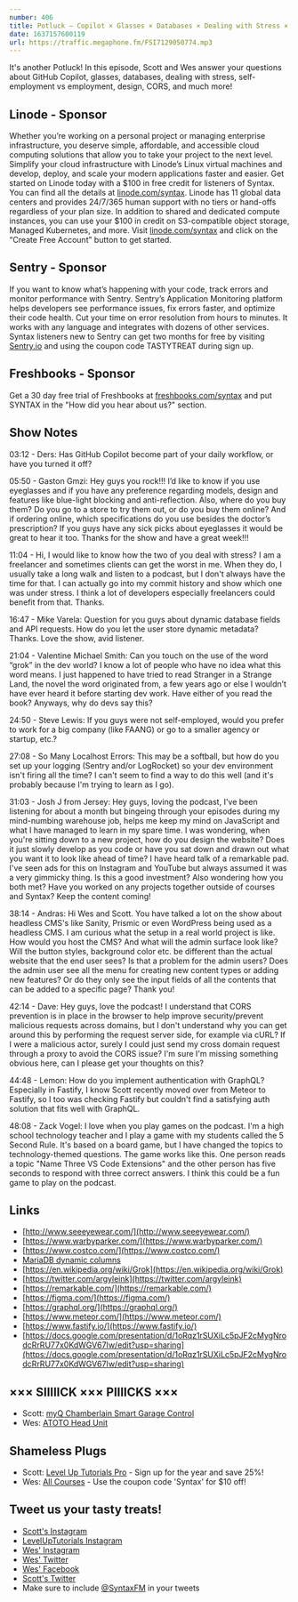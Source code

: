 ```yaml
---
number: 406
title: Potluck — Copilot × Glasses × Databases × Dealing with Stress × Employment vs Self-Employment × Auth in GraphQL × Headless CMS × More!
date: 1637157600119
url: https://traffic.megaphone.fm/FSI7129050774.mp3
---
```


It's another Potluck! In this episode, Scott and Wes answer your questions about GitHub Copilot, glasses, databases, dealing with stress, self-employment vs employment, design, CORS, and much more!

## Linode - Sponsor
Whether you’re working on a personal project or managing enterprise infrastructure, you deserve simple, affordable, and accessible cloud computing solutions that allow you to take your project to the next level. Simplify your cloud infrastructure with Linode’s Linux virtual machines and develop, deploy, and scale your modern applications faster and easier. Get started on Linode today with a $100 in free credit for listeners of Syntax. You can find all the details at [linode.com/syntax](https://linode.com/syntax). Linode has 11 global data centers and provides 24/7/365 human support with no tiers or hand-offs regardless of your plan size. In addition to shared and dedicated compute instances, you can use your $100 in credit on S3-compatible object storage, Managed Kubernetes, and more. Visit [linode.com/syntax](https://linode.com/syntax) and click on the “Create Free Account” button to get started.

## Sentry - Sponsor
If you want to know what’s happening with your code, track errors and monitor performance with Sentry. Sentry’s Application Monitoring platform helps developers see performance issues, fix errors faster, and optimize their code health. Cut your time on error resolution from hours to minutes. It works with any language and integrates with dozens of other services. Syntax listeners new to Sentry can get two months for  free by visiting [Sentry.io](https://sentry.io) and using the coupon code TASTYTREAT during sign up.

## Freshbooks - Sponsor
Get a 30 day free trial of Freshbooks at [freshbooks.com/syntax](https://freshbooks.com/syntax) and put SYNTAX in the "How did you hear about us?" section.

## Show Notes
03:12 - Ders: Has GitHub Copilot become part of your daily workflow, or have you turned it off?

05:50 - Gaston Gmzi: Hey guys you rock!!! I’d like to know if you use eyeglasses and if you have any preference regarding models, design and features like blue-light blocking and anti-reflection. Also, where do you buy them? Do you go to a store to try them out, or do you buy them online? And if ordering online, which specifications do you use besides the doctor’s prescription? If you guys have any sick picks about eyeglasses it would be great to hear it too. Thanks for the show and have a great week!!!

11:04 - Hi, I would like to know how the two of you deal with stress? I am a freelancer and sometimes clients can get the worst in me. When they do, I usually take a long walk and listen to a podcast, but I don't always have the time for that. I can actually go into my commit history and show which one was under stress. I think a lot of developers especially freelancers could benefit from that. Thanks.

16:47 - Mike Varela: Question for you guys about dynamic database fields and API requests. How do you let the user store dynamic metadata? Thanks. Love the show, avid listener.

21:04 - Valentine Michael Smith: Can you touch on the use of the word “grok” in the dev world? I know a lot of people who have no idea what this word means. I just happened to have tried to read Stranger in a Strange Land, the novel the word originated from, a few years ago or else I wouldn’t have ever heard it before starting dev work. Have either of you read the book? Anyways, why do devs say this?

24:50 - Steve Lewis: If you guys were not self-employed, would you prefer to work for a big company (like FAANG) or go to a smaller agency or startup, etc.?

27:08 - So Many Localhost Errors: This may be a softball, but how do you set up your logging (Sentry and/or LogRocket) so your dev environment isn't firing all the time? I can't seem to find a way to do this well (and it's probably because I'm trying to learn as I go). 

31:03 - Josh J from Jersey: Hey guys, loving the podcast, I've been listening for about a month but bingeing through your episodes during my mind-numbing warehouse job, helps me keep my mind on JavaScript and what I have managed to learn in my spare time. I was wondering, when you're sitting down to a new project, how do you design the website? Does it just slowly develop as you code or have you sat down and drawn out what you want it to look like ahead of time? I have heard talk of a remarkable pad. I've seen ads for this on Instagram and YouTube but always assumed it was a very gimmicky thing. Is this a good investment? Also wondering how you both met? Have you worked on any projects together outside of courses and Syntax? Keep the content coming!

38:14 - Andras: Hi Wes and Scott. You have talked a lot on the show about headless CMS's like Sanity, Prismic or even WordPress being used as a headless CMS. I am curious what the setup in a real world project is like. How would you host the CMS? And what will the admin surface look like? Will the button styles, background color etc. be different than the actual website that the end user sees? Is that a problem for the admin users? Does the admin user see all the menu for creating new content types or adding new features? Or do they only see the input fields of all the contents that can be added to a specific page? Thank you!

42:14 - Dave: Hey guys, love the podcast! I understand that CORS prevention is in place in the browser to help improve security/prevent malicious requests across domains, but I don't understand why you can get around this by performing the request server side, for example via cURL? If I were a malicious actor, surely I could just send my cross domain request through a proxy to avoid the CORS issue? I'm sure I'm missing something obvious here, can I please get your thoughts on this?

44:48 - Lemon: How do you implement authentication with GraphQL? Especially in Fastify, I know Scott recently moved over from Meteor to Fastify, so I too was checking Fastify but couldn't find a satisfying auth solution that fits well with GraphQL.

48:08 - Zack Vogel: I love when you play games on the podcast. I'm a high school technology teacher and I play a game with my students called the 5 Second Rule. It's based on a board game, but I have changed the topics to technology-themed questions. The game works like this. One person reads a topic "Name Three VS Code Extensions" and the other person has five seconds to respond with three correct answers.
I think this could be a fun game to play on the podcast. 

## Links
* [http://www.seeeyewear.com/](http://www.seeeyewear.com/)
* [https://www.warbyparker.com/](https://www.warbyparker.com/)
* [https://www.costco.com/](https://www.costco.com/)
* [MariaDB dynamic columns](https://mariadb.com/kb/en/library/dynamic-columns/)
* [https://en.wikipedia.org/wiki/Grok](https://en.wikipedia.org/wiki/Grok)
* [https://twitter.com/argyleink](https://twitter.com/argyleink)
* [https://remarkable.com/](https://remarkable.com/)
* [https://figma.com/](https://figma.com/)
* [https://graphql.org/](https://graphql.org/)
* [https://www.meteor.com/](https://www.meteor.com/)
* [https://www.fastify.io/](https://www.fastify.io/)
* [https://docs.google.com/presentation/d/1oRqz1rSUXiLc5pJF2cMygNrodcRrRU77x0KdWGV67Iw/edit?usp=sharing](https://docs.google.com/presentation/d/1oRqz1rSUXiLc5pJF2cMygNrodcRrRU77x0KdWGV67Iw/edit?usp=sharing)

## ××× SIIIIICK ××× PIIIICKS ×××
* Scott: [myQ Chamberlain Smart Garage Control](https://amzn.to/3mxqIl2) 
* Wes: [ATOTO Head Unit](https://amzn.to/31bh9zY)

## Shameless Plugs
* Scott: [Level Up Tutorials Pro](https://www.leveluptutorials.com/pro) - Sign up for the year and save 25%!
* Wes: [All Courses](https://wesbos.com/courses/) - Use the coupon code 'Syntax' for $10 off!

## Tweet us your tasty treats!
* [Scott's Instagram](https://www.instagram.com/stolinski/)
* [LevelUpTutorials Instagram](https://www.instagram.com/LevelUpTutorials/)
* [Wes' Instagram](https://www.instagram.com/wesbos/)
* [Wes' Twitter](https://twitter.com/wesbos)
* [Wes' Facebook](https://www.facebook.com/wesbos.developer)
* [Scott's Twitter](https://twitter.com/stolinski)
* Make sure to include [@SyntaxFM](https://twitter.com/SyntaxFM) in your tweets